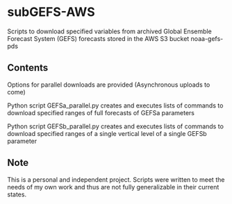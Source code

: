 # subGEFS-AWS
Scripts to download specified variables from archived Global Ensemble Forecast System (GEFS) forecasts stored in the AWS S3 bucket noaa-gefs-pds

## Contents
Options for parallel downloads are provided
(Asynchronous uploads to come)

Python script GEFSa_parallel.py creates and executes lists of commands to download specified ranges of full forecasts of GEFSa parameters

Python script GEFSb_parallel.py creates and executes lists of commands to download specified ranges of a single vertical level of a single GEFSb parameter

## Note
This is a personal and independent project. Scripts were written to meet the needs of my own work and thus are not fully generalizable in their current states.
